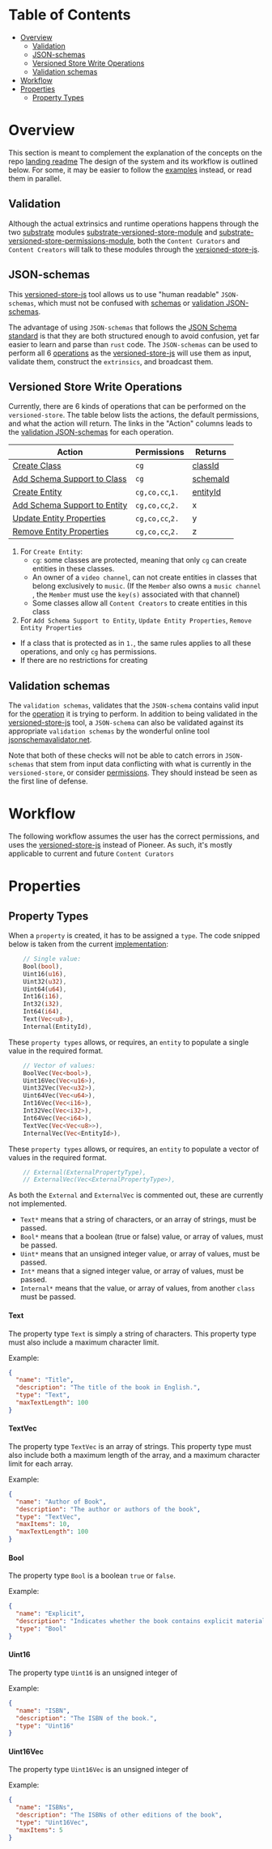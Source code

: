 Table of Contents
=================

<!-- TOC START min:1 max:3 link:true asterisk:false update:true -->
- [Overview](#overview)
  - [Validation](#validation)
  - [JSON-schemas](#json-schemas)
  - [Versioned Store Write Operations](#versioned-store-write-operations)
  - [Validation schemas](#validation-schemas)
- [Workflow](#workflow)
- [Properties](#properties)
  - [Property Types](#property-types)
<!-- TOC END -->

# Overview

This section is meant to complement the explanation of the concepts on the repo [landing readme](../README.md)
The design of the system and its workflow is outlined below. For some, it may be easier to follow the [examples](examples) instead, or read them in parallel.

## Validation
Although the actual extrinsics and runtime operations happens through the two [substrate](https://github.com/paritytech/substrate) modules [substrate-versioned-store-module](https://github.com/Joystream/substrate-versioned-store-module) and [substrate-versioned-store-permissions-module](https://github.com/Joystream/substrate-versioned-store-permissions-module), both the `Content Curators` and `Content Creators` will talk to these modules through the [versioned-store-js](https://github.com/Joystream/versioned-store-js).

## JSON-schemas
This [versioned-store-js](https://github.com/Joystream/versioned-store-js) tool allows us to use "human readable" `JSON-schemas`, which must not be confused with [schemas](../README.md#schemas) or [validation JSON-schemas](#validation-schemas).

The advantage of using `JSON-schemas` that follows the [JSON Schema standard](https://json-schema.org/) is that they are both structured enough to avoid confusion, yet far easier to learn and parse than `rust` code. The `JSON-schemas` can be used to perform all 6 [operations](#versioned-store-write-operations) as the [versioned-store-js](https://github.com/Joystream/versioned-store-js) will use them as input, validate them, construct the `extrinsics`, and broadcast them.

## Versioned Store Write Operations
Currently, there are 6 kinds of operations that can be performed on the `versioned-store`. The table below lists the actions, the default permissions, and what the action will return. The links in the "Action" columns leads to the [validation JSON-schemas](#validation-schemas) for each operation.

| Action                                                                                | Permissions      | Returns          |
|---------------------------------------------------------------------------------------|------------------|------------------|
| [Create Class](schema-standards/CreateClass.schema.json)                              |`cg`              | [classId]()      |
| [Add Schema Support to Class](schema-standards/AddClassSchema.schema.json)            |`cg`              | [schemaId]()     |
| [Create Entity](schema-standards/CreateEntity.schema.json)                            |`cg,co,cc`,`1.`   | [entityId]()     |
| [Add Schema Support to Entity](schema-standards/AddSchemaSupportToEntity.schema.json) |`cg,co,cc`,`2.`   | x                |
| [Update Entity Properties](schema-standards/UpdateEntityProperties.schema.json)       |`cg,co,cc`,`2.`   | y                |
| [Remove Entity Properties](schema-standards/RemoveEntityProperties.schema.json)       |`cg,co,cc`,`2.`   | z                |

1. For `Create Entity`:
    - `cg`: some classes are protected, meaning that only `cg` can create entities in these classes.
    - An owner of a `video channel`, can not create entities in classes that belong exclusively to `music`. (If the `Member` also owns a `music channel` , the `Member` must use the `key(s)` associated with that channel)
    - Some classes allow all `Content Creators` to create entities in this class
2. For `Add Schema Support to Entity`, `Update Entity Properties`, `Remove Entity Properties`
  - If a class that is protected as in `1.`, the same rules applies to all these operations, and only `cg` has permissions.
  - If there are no restrictions for creating

## Validation schemas

The `validation schemas`, validates that the `JSON-schema` contains valid input for the [operation](#versioned-store-write-operations) it is trying to perform. In addition to being validated in the [versioned-store-js](https://github.com/Joystream/versioned-store-js) tool, a `JSON-schema` can also be validated against its appropriate `validation schemas` by the wonderful online tool [jsonschemavalidator.net](https://www.jsonschemavalidator.net/).

Note that both of these checks will not be able to catch errors in `JSON-schemas` that stem from input data conflicting with what is currently in the `versioned-store`, or consider [permissions](../README.md#permissions). They should instead be seen as the first line of defense.

# Workflow

The following workflow assumes the user has the correct permissions, and uses the [versioned-store-js](https://github.com/Joystream/versioned-store-js) instead of Pioneer. As such, it's mostly applicable to current and future `Content Curators`

# Properties

## Property Types

When a `property` is created, it has to be assigned a `type`. The code snipped below is taken from the current [implementation](https://github.com/Joystream/substrate-versioned-store/blob/master/src/lib.rs):

```rust
    // Single value:
    Bool(bool),
    Uint16(u16),
    Uint32(u32),
    Uint64(u64),
    Int16(i16),
    Int32(i32),
    Int64(i64),
    Text(Vec<u8>),
    Internal(EntityId),
```
These `property types` allows, or requires, an `entity` to populate a single value in the required format.

```rust
    // Vector of values:
    BoolVec(Vec<bool>),
    Uint16Vec(Vec<u16>),
    Uint32Vec(Vec<u32>),
    Uint64Vec(Vec<u64>),
    Int16Vec(Vec<i16>),
    Int32Vec(Vec<i32>),
    Int64Vec(Vec<i64>),
    TextVec(Vec<Vec<u8>>),
    InternalVec(Vec<EntityId>),

```

These `property types` allows, or requires, an `entity` to populate a vector of values in the required format.


```rust
    // External(ExternalPropertyType),
    // ExternalVec(Vec<ExternalPropertyType>),
```

As both the `External` and `ExternalVec` is commented out, these are currently not implemented.

- `Text*` means that a string of characters, or an array of strings, must be passed.
- `Bool*` means that a boolean (true or false) value, or array of values, must be passed.
- `Uint*` means that an unsigned integer value, or array of values, must be passed.
- `Int*` means that a signed integer value, or array of values, must be passed.
- `Internal*` means that the value, or array of values, from another `class` must be passed.

#### Text
The property type `Text` is simply a string of characters. This property type must also include a maximum character limit.

Example:
```json
{
  "name": "Title",
  "description": "The title of the book in English.",
  "type": "Text",
  "maxTextLength": 100
}
```

#### TextVec
The property type `TextVec` is an array of strings. This property type must also include both a maximum length of the array, and a maximum character limit for each array.

Example:
```json
{
  "name": "Author of Book",
  "description": "The author or authors of the book",
  "type": "TextVec",
  "maxItems": 10,
  "maxTextLength": 100
}
```

#### Bool
The property type `Bool` is a boolean `true` or `false`.

Example:
```json
{
  "name": "Explicit",
  "description": "Indicates whether the book contains explicit material.",
  "type": "Bool"
}
```

#### Uint16
The property type `Uint16` is an unsigned integer of

Example:
```json
{
  "name": "ISBN",
  "description": "The ISBN of the book.",
  "type": "Uint16"
}
```

#### Uint16Vec
The property type `Uint16Vec` is an unsigned integer of

Example:
```json
{
  "name": "ISBNs",
  "description": "The ISBNs of other editions of the book",
  "type": "Uint16Vec",
  "maxItems": 5
}
```
